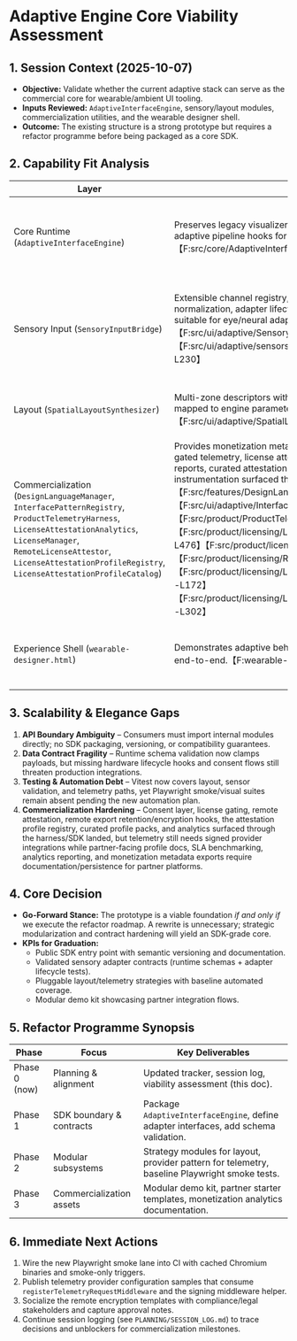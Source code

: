 # Adaptive Engine Core Viability Assessment

## 1. Session Context (2025-10-07)
- **Objective:** Validate whether the current adaptive stack can serve as the commercial core for wearable/ambient UI tooling.
- **Inputs Reviewed:** `AdaptiveInterfaceEngine`, sensory/layout modules, commercialization utilities, and the wearable designer shell.
- **Outcome:** The existing structure is a strong prototype but requires a refactor programme before being packaged as a core SDK.

## 2. Capability Fit Analysis
| Layer | Strengths | Limitations | Decision |
|-------|-----------|-------------|----------|
| Core Runtime (`AdaptiveInterfaceEngine`) | Preserves legacy visualizer compatibility while introducing adaptive pipeline hooks for sensory updates.【F:src/core/AdaptiveInterfaceEngine.js†L16-L201】 | Lifecycle and variation flows are hardwired to demo hooks instead of a published API surface. | Keep, but extract public methods + TypeScript definitions during SDK boundary work (Phase 1). |
| Sensory Input (`SensoryInputBridge`) | Extensible channel registry, configurable decay, schema normalization, adapter lifecycle hooks, and snapshot export suitable for eye/neural adapters.【F:src/ui/adaptive/SensoryInputBridge.js†L10-L296】【F:src/ui/adaptive/sensors/SensorSchemaRegistry.js†L1-L230】 | Lifecycle hooks exist but need production hardening, reporting contracts, and hardware certification guidance. | Retain architecture, finalize adapter lifecycle contracts + error telemetry. |
| Layout (`SpatialLayoutSynthesizer`) | Multi-zone descriptors with chroma/motion heuristics already mapped to engine parameters.【F:src/ui/adaptive/SpatialLayoutSynthesizer.js†L18-L111】 | Monolithic heuristics make alternative strategies/testing difficult. | Split into strategy modules (zoning/motion/color) and expose injection API. |
| Commercialization (`DesignLanguageManager`, `InterfacePatternRegistry`, `ProductTelemetryHarness`, `LicenseAttestationAnalytics`, `LicenseManager`, `RemoteLicenseAttestor`, `LicenseAttestationProfileRegistry`, `LicenseAttestationProfileCatalog`) | Provides monetization metadata, consent-aware + license-gated telemetry, license attestation analytics with exportable reports, curated attestation packs, and adapter lifecycle instrumentation surfaced through the SDK and wearable demo.【F:src/features/DesignLanguageManager.js†L18-L78】【F:src/ui/adaptive/InterfacePatternRegistry.js†L11-L87】【F:src/product/ProductTelemetryHarness.js†L7-L676】【F:src/product/licensing/LicenseAttestationAnalytics.js†L1-L476】【F:src/product/licensing/LicenseManager.js†L1-L237】【F:src/product/licensing/RemoteLicenseAttestor.js†L1-L253】【F:src/product/licensing/LicenseAttestationProfileRegistry.js†L1-L172】【F:src/product/licensing/LicenseAttestationProfileCatalog.js†L1-L302】 | Telemetry still needs signed provider integrations while analytics outputs require partner endpoint documentation plus monetization catalog persistence. | Expand provider catalog, codify attestation SLA guidance + endpoint schema docs, benchmark the new packs + analytics, and persist monetization registries. |
| Experience Shell (`wearable-designer.html`) | Demonstrates adaptive behaviour + commercialization toggles end-to-end.【F:wearable-designer.html†L1-L255】 | Single 255-line file prevents reuse, testing, or partner integration samples. | Rebuild as modular demo kit (Phase 3). |

## 3. Scalability & Elegance Gaps
1. **API Boundary Ambiguity** – Consumers must import internal modules directly; no SDK packaging, versioning, or compatibility guarantees.
2. **Data Contract Fragility** – Runtime schema validation now clamps payloads, but missing hardware lifecycle hooks and consent flows still threaten production integrations.
3. **Testing & Automation Debt** – Vitest now covers layout, sensor validation, and telemetry paths, yet Playwright smoke/visual suites remain absent pending the new automation plan.
4. **Commercialization Hardening** – Consent layer, license gating, remote attestation, remote export retention/encryption hooks, the attestation profile registry, curated profile packs, and analytics surfaced through the harness/SDK landed, but telemetry still needs signed provider integrations while partner-facing profile docs, SLA benchmarking, analytics reporting, and monetization metadata exports require documentation/persistence for partner platforms.

## 4. Core Decision
- **Go-Forward Stance:** The prototype is a viable foundation *if and only if* we execute the refactor roadmap. A rewrite is unnecessary; strategic modularization and contract hardening will yield an SDK-grade core.
- **KPIs for Graduation:**
  - Public SDK entry point with semantic versioning and documentation.
  - Validated sensory adapter contracts (runtime schemas + adapter lifecycle tests).
  - Pluggable layout/telemetry strategies with baseline automated coverage.
  - Modular demo kit showcasing partner integration flows.

## 5. Refactor Programme Synopsis
| Phase | Focus | Key Deliverables |
|-------|-------|------------------|
| Phase 0 (now) | Planning & alignment | Updated tracker, session log, viability assessment (this doc). |
| Phase 1 | SDK boundary & contracts | Package `AdaptiveInterfaceEngine`, define adapter interfaces, add schema validation. |
| Phase 2 | Modular subsystems | Strategy modules for layout, provider pattern for telemetry, baseline Playwright smoke tests. |
| Phase 3 | Commercialization assets | Modular demo kit, partner starter templates, monetization analytics documentation. |

## 6. Immediate Next Actions
1. Wire the new Playwright smoke lane into CI with cached Chromium binaries and smoke-only triggers.
2. Publish telemetry provider configuration samples that consume `registerTelemetryRequestMiddleware` and the signing middleware helper.
3. Socialize the remote encryption templates with compliance/legal stakeholders and capture approval notes.
4. Continue session logging (see `PLANNING/SESSION_LOG.md`) to trace decisions and unblockers for commercialization milestones.


